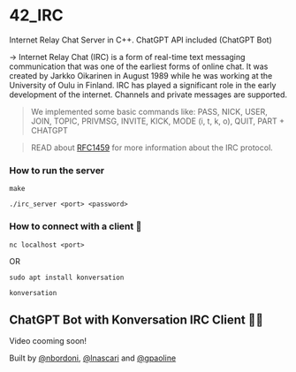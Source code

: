 # 42_IRC
Internet Relay Chat Server in C++. ChatGPT API included (ChatGPT Bot)

-> Internet Relay Chat (IRC) is a form of real-time text messaging communication that was one of the earliest forms of online chat. It was created by Jarkko Oikarinen in August 1989 while he was working at the University of Oulu in Finland. IRC has played a significant role in the early development of the internet. Channels and private messages are supported.

> We implemented some basic commands like: PASS, NICK, USER, JOIN, TOPIC, PRIVMSG, INVITE, KICK, MODE (i, t, k, o), QUIT, PART + CHATGPT

> READ about [RFC1459](https://datatracker.ietf.org/doc/html/rfc1459) for more information about the IRC protocol.

### How to run the server 

```make```

```./irc_server <port> <password>```


### How to connect with a client 🔗

```nc localhost <port>```

OR

```sudo apt install konversation```

```konversation```

## ChatGPT Bot with Konversation IRC Client 🤖💬

Video cooming soon!


Built by [@nbordoni](https://github.com/jblackiex), [@lnascari](https://github.com/lnascari) and [@gpaoline](https://github.com/lnascari)